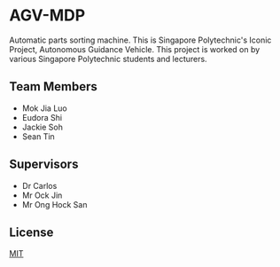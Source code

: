 # AGV-MDP
Automatic parts sorting machine. This is Singapore Polytechnic's Iconic Project, Autonomous Guidance Vehicle. This project is worked on by various Singapore Polytechnic students and lecturers.
## Team Members
* Mok Jia Luo
* Eudora Shi
* Jackie Soh
* Sean Tin
## Supervisors
* Dr Carlos
* Mr Ock Jin
* Mr Ong Hock San
## License
[MIT](./LICENSE)

